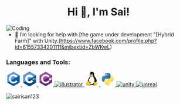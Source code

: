 <h1 align="center">Hi 👋, I'm Sai!</h1>

<img align="right" alt="Coding" width="1000" src= "[![Releasing Poster](https://github.com/user-attachments/assets/7a5c4d11-e299-4351-996b-9bbaa9377d09)](https://github.com/SAIRISAN123/SAIRISAN123/blob/main/Releasing%20Poster.png)">
<!-- <img align="right" alt="Coding" width="1000" src="https://scontent.fcmb3-2.fna.fbcdn.net/v/t39.30808-6/432416278_1153348099362486_8492748097480665150_n.jpg?_nc_cat=102&ccb=1-7&_nc_sid=cc71e4&_nc_eui2=AeGzyPZw3gepJP8q1tDpJue_e_FXsxPpb-l78VezE-lv6X-N327szqSyp0srRLbeYVuDSBPkTo5hYDZRnoNfTWy2&_nc_ohc=HdRUyviSTbEQ7kNvgFiGuPT&_nc_zt=23&_nc_ht=scontent.fcmb3-2.fna&oh=00_AYCkmPFdN9XCg7rSZ55Mhf_NBJLr24duiE4NTdJyAeGN8g&oe=66B2997F"> -->

- 🤝 I’m looking for help with [the game under development "[Hybrid Farm]" with Unity.(https://www.facebook.com/profile.php?id=61557334201111&mibextid=ZbWKwL)


<p align="left">
</p>

<h3 align="left">Languages and Tools:</h3>
<p align="left"> <a href="https://www.cprogramming.com/" target="_blank" rel="noreferrer"> <img src="https://raw.githubusercontent.com/devicons/devicon/master/icons/c/c-original.svg" alt="c" width="40" height="40"/> </a> <a href="https://www.w3schools.com/cpp/" target="_blank" rel="noreferrer"> <img src="https://raw.githubusercontent.com/devicons/devicon/master/icons/cplusplus/cplusplus-original.svg" alt="cplusplus" width="40" height="40"/> </a> <a href="https://www.w3schools.com/cs/" target="_blank" rel="noreferrer"> <img src="https://raw.githubusercontent.com/devicons/devicon/master/icons/csharp/csharp-original.svg" alt="csharp" width="40" height="40"/> </a> <a href="https://www.adobe.com/in/products/illustrator.html" target="_blank" rel="noreferrer"> <img src="https://www.vectorlogo.zone/logos/adobe_illustrator/adobe_illustrator-icon.svg" alt="illustrator" width="40" height="40"/> </a> <a href="https://www.linux.org/" target="_blank" rel="noreferrer"> <img src="https://raw.githubusercontent.com/devicons/devicon/master/icons/linux/linux-original.svg" alt="linux" width="40" height="40"/> </a> <a href="https://www.python.org" target="_blank" rel="noreferrer"> <img src="https://raw.githubusercontent.com/devicons/devicon/master/icons/python/python-original.svg" alt="python" width="40" height="40"/> </a> <a href="https://unity.com/" target="_blank" rel="noreferrer"> <img src="https://www.vectorlogo.zone/logos/unity3d/unity3d-icon.svg" alt="unity" width="40" height="40"/> </a> <a href="https://unrealengine.com/" target="_blank" rel="noreferrer"> <img src="https://raw.githubusercontent.com/kenangundogan/fontisto/036b7eca71aab1bef8e6a0518f7329f13ed62f6b/icons/svg/brand/unreal-engine.svg" alt="unreal" width="40" height="40"/> </a> </p>

<p><img align="center" src="https://github-readme-streak-stats.herokuapp.com/?user=sairisan123&" alt="sairisan123" /></p>
